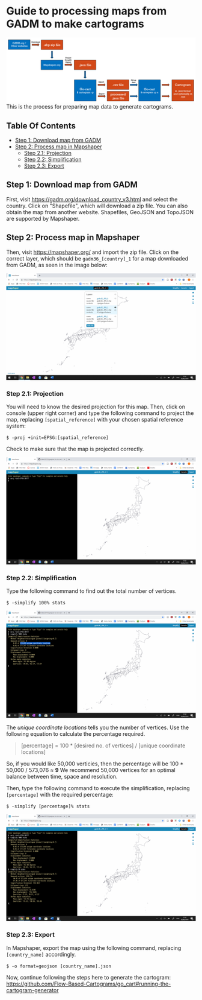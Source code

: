 # Guide to processing maps from GADM to make cartograms
![Cartogram Prep Flowchart](sample_images/flowchart.png?raw=true "Cartogram Preparation Flowchart")
This is the process for preparing map data to generate cartograms.

## Table Of Contents
- [Step 1: Download map from GADM](#step-1-download-map-from-gadm)
- [Step 2: Process map in Mapshaper](#step-2-process-map-in-mapshaper)
  * [Step 2.1: Projection](#step-21-projection)
  * [Step 2.2: Simplification](#step-22-simplification)
  * [Step 2.3: Export](#step-23-export)

## Step 1: Download map from GADM
First, visit https://gadm.org/download_country_v3.html and select the country. Click on "Shapefile", which will download a zip file.
You can also obtain the map from another website. Shapefiles, GeoJSON and TopoJSON are supported by Mapshaper.

## Step 2: Process map in Mapshaper
Then, visit https://mapshaper.org/ and import the zip file.
Click on the correct layer, which should be `gadm36_[country]_1` for a map downloaded from GADM, as seen in the image below:

![Mapshaper Layer Selection](sample_images/select_layer.png?raw=true "Mapshaper Layer selection")

### Step 2.1: Projection
You will need to know the desired projection for this map. Then, click on console (upper right corner) and type the following command to project the map, replacing `[spatial_reference]` with your chosen spatial reference system:
```
$ -proj +init=EPSG:[spatial_reference]
```
Check to make sure that the map is projected correctly.

![Mapshaper Projection](sample_images/projection.png?raw=true "Mapshaper Projection")

### Step 2.2: Simplification
Type the following command to find out the total number of vertices.
```
$ -simplify 100% stats
```

![Mapshaper Simplify Stats](sample_images/simplify1.png?raw=true "Mapshaper Simplify Stats")

The *unique coordinate locations* tells you the number of vertices. Use the following equation to calculate the percentage required.
> [percentage] = 100 * [desired no. of vertices] / [unique coordinate locations]

So, if you would like 50,000 verticies, then the percentage will be 100 * 50,000 / 573,076 ≈ **9**
We recommend 50,000 vertices for an optimal balance between time, space and resolution.

Then, type the following command to execute the simplification, replacing `[percentage]` with the required percentage:
```
$ -simplify [percentage]% stats
```

![Mapshaper Simplify](sample_images/simplify2.png?raw=true "Mapshaper Simplify")

### Step 2.3: Export
In Mapshaper, export the map using the following command, replacing `[country_name]` accordingly.
```
$ -o format=geojson [country_name].json
```

Now, continue following the steps here to generate the cartogram: https://github.com/Flow-Based-Cartograms/go_cart#running-the-cartogram-generator
